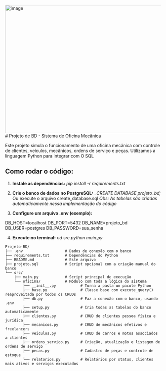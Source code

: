 <img width="973" height="414" alt="image" src="https://github.com/user-attachments/assets/1d823c30-54a0-4d78-80e1-ca44c33ffbab" /># Projeto de BD - Sistema de Oficina Mecânica

Este projeto simula o funcionamento de uma oficina mecânica com controle de clientes, veículos, mecânicos, ordens de serviço e peças. Utilizamos a linguagem Python para integrar com O SQL

## Como rodar o código:

1. **Instale as dependências:**
_pip install -r requirements.txt_

2. **Crie o banco de dados no PostgreSQL:**
__CREATE DATABASE projeto_bd;_
Ou execute o arquivo create_database.sql
_Obs: As tabelas são criadas automaticamente nessa implementação do código_

3. **Configure um arquivo .env (exemplo):**

DB_HOST=localhost
DB_PORT=5432
DB_NAME=projeto_bd
DB_USER=postgres
DB_PASSWORD=sua_senha

4. **Execute no terminal:**
_cd src_
_python main.py_

```
Projeto-BD/
├── .env                   # Dados de conexão com o banco
├── requirements.txt       # Dependências do Python
├── README.md              # Este arquivo
├── projeto.sql            # Script opcional com a criação manual do banco
└── src/
    ├── main.py            # Script principal de execução
    └── oficina/           # Módulo com toda a lógica do sistema
        ├── __init__.py           # Torna a pasta um pacote Python
        ├── base.py               # Classe base com execute_query() reaproveitada por todos os CRUDs
        ├── db.py                 # Faz a conexão com o banco, usando .env
        ├── setup.py              # Cria todas as tabelas do banco automaticamente
        ├── clientes.py           # CRUD de clientes pessoa física e jurídica
        ├── mecanicos.py          # CRUD de mecânicos efetivos e freelancers
        ├── veiculos.py           # CRUD de carros e motos associados a clientes
        ├── ordens_servico.py     # Criação, atualização e listagem de ordens de serviço
        ├── pecas.py              # Cadastro de peças e controle de estoque
        └── relatorios.py         # Relatórios por status, clientes mais ativos e serviços executados
